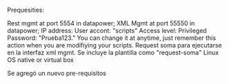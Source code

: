 Prequesities:

Rest mgmt at port 5554 in datapower;
XML Mgmt at port 55550 in datapower;
IP address:
User accont: "scripts" 
Access level: Privileged
Password: "Prueba123." You can change it at anytime, just remember this action when you are modifiying your scripts.
Request soma para ejecutarse en la interfaz xml mgmt. Se incluye la plantilla como "request-soma"
Linux OS native or virtual box

Se agregó un nuevo pre-requisitos